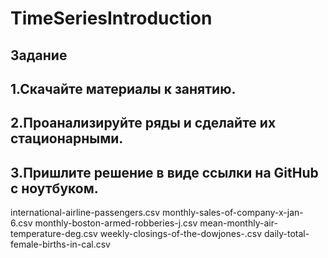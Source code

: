 # TimeSeriesIntroduction

## Задание  
## 1.Скачайте материалы к занятию.  
## 2.Проанализируйте ряды и сделайте их стационарными.  
## 3.Пришлите решение в виде ссылки на GitHub с ноутбуком.  

international-airline-passengers.csv
monthly-sales-of-company-x-jan-6.csv
monthly-boston-armed-robberies-j.csv
mean-monthly-air-temperature-deg.csv
weekly-closings-of-the-dowjones-.csv
daily-total-female-births-in-cal.csv
